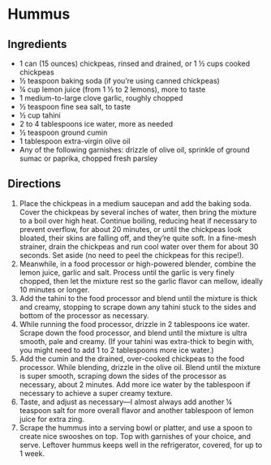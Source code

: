 # Hummus

## Ingredients

- 1 can (15 ounces) chickpeas, rinsed and drained, or 1 ½ cups cooked chickpeas
- ½ teaspoon baking soda (if you’re using canned chickpeas)
- ¼ cup lemon juice (from 1 ½ to 2 lemons), more to taste
- 1 medium-to-large clove garlic, roughly chopped
- ½ teaspoon fine sea salt, to taste
- ½ cup tahini
- 2 to 4 tablespoons ice water, more as needed
- ½ teaspoon ground cumin
- 1 tablespoon extra-virgin olive oil
- Any of the following garnishes: drizzle of olive oil, sprinkle of ground sumac or paprika, chopped fresh parsley

## Directions

1. Place the chickpeas in a medium saucepan and add the baking soda. Cover the chickpeas by several inches of water, then bring the mixture to a boil over high heat. Continue boiling, reducing heat if necessary to prevent overflow, for about 20 minutes, or until the chickpeas look bloated, their skins are falling off, and they’re quite soft. In a fine-mesh strainer, drain the chickpeas and run cool water over them for about 30 seconds. Set aside (no need to peel the chickpeas for this recipe!).
2. Meanwhile, in a food processor or high-powered blender, combine the lemon juice, garlic and salt. Process until the garlic is very finely chopped, then let the mixture rest so the garlic flavor can mellow, ideally 10 minutes or longer.
3. Add the tahini to the food processor and blend until the mixture is thick and creamy, stopping to scrape down any tahini stuck to the sides and bottom of the processor as necessary.
4. While running the food processor, drizzle in 2 tablespoons ice water. Scrape down the food processor, and blend until the mixture is ultra smooth, pale and creamy. (If your tahini was extra-thick to begin with, you might need to add 1 to 2 tablespoons more ice water.)
5. Add the cumin and the drained, over-cooked chickpeas to the food processor. While blending, drizzle in the olive oil. Blend until the mixture is super smooth, scraping down the sides of the processor as necessary, about 2 minutes. Add more ice water by the tablespoon if necessary to achieve a super creamy texture.
6. Taste, and adjust as necessary—I almost always add another ¼ teaspoon salt for more overall flavor and another tablespoon of lemon juice for extra zing.
7. Scrape the hummus into a serving bowl or platter, and use a spoon to create nice swooshes on top. Top with garnishes of your choice, and serve. Leftover hummus keeps well in the refrigerator, covered, for up to 1 week.
